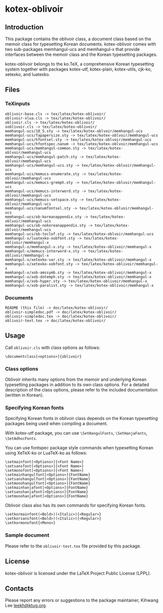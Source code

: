 kotex-oblivoir
==============

Introduction
------------

This package contains the oblivoir class, a document class based on 
the memoir class for typesetting Korean documents.  kotex-oblivoir 
comes with two sub-packages memhangul-ucs and memhangul-x
that provide interfaces between the memoir class and the Korean typesetting
packages. 

kotex-oblivoir belongs to the ko.TeX, a comprehensive Korean typesetting 
system together with packages kotex-utf, kotex-plain, kotex-utils,
cjk-ko, xetexko, and luatexko.

Files
-----

### TeXinputs

    oblivoir-base.cls -> tex/latex/kotex-oblivoir/
    oblivoir-xlua.cls -> tex/latex/kotex-oblivoir/
    oblivoir.cls -> tex/latex/kotex-oblivoir/
    xoblivoir.cls -> tex/latex/kotex-oblivoir/
    memhangul-ucs/10_5.sty -> tex/latex/kotex-oblvoir/memhangul-ucs
    memhangul-ucs/fapapersize.sty -> tex/latex/kotex-oblvoir/memhangul-ucs
    memhangul-ucs/hfontsel.sty -> tex/latex/kotex-oblvoir/memhangul-ucs
    memhangul-ucs/hfontspec.nanum -> tex/latex/kotex-oblvoir/memhangul-ucs
    memhangul-ucs/memhangul-common.sty -> tex/latex/kotex-oblvoir/memhangul-ucs
    memhangul-ucs/memhangul-patch.sty -> tex/latex/kotex-oblvoir/memhangul-ucs
    memhangul-ucs/memhangul-ucs.sty -> tex/latex/kotex-oblvoir/memhangul-ucs
    memhangul-ucs/memucs-enumerate.sty -> tex/latex/kotex-oblvoir/memhangul-ucs
    memhangul-ucs/memucs-gremph.sty -> tex/latex/kotex-oblvoir/memhangul-ucs
    memhangul-ucs/memucs-interword.sty -> tex/latex/kotex-oblvoir/memhangul-ucs
    memhangul-ucs/memucs-setspace.sty -> tex/latex/kotex-oblvoir/memhangul-ucs
    memhangul-ucs/nanumfontsel.sty -> tex/latex/kotex-oblvoir/memhangul-ucs
    memhangul-ucs/ob-koreanappendix.sty -> tex/latex/kotex-oblvoir/memhangul-ucs
    memhangul-ucs/ob-nokoreanappendix.sty -> tex/latex/kotex-oblvoir/memhangul-ucs
    memhangul-ucs/ob-toclof.sty -> tex/latex/kotex-oblvoir/memhangul-ucs
    memhangul-x/luatexko-xobfont.sty -> tex/latex/kotex-oblivoir/memhangul-x
    memhangul-x/memhangul-x.sty -> tex/latex/kotex-oblivoir/memhangul-x
    memhangul-x/memucs-interword-x.sty -> tex/latex/kotex-oblivoir/memhangul-x
    memhangul-x/xetexko-var.sty -> tex/latex/kotex-oblivoir/memhangul-x
    memhangul-x/xetexko-xobfont.sty -> tex/latex/kotex-oblivoir/memhangul-x
    memhangul-x/xob-amssymb.sty -> tex/latex/kotex-oblivoir/memhangul-x
    memhangul-x/xob-dotemph.sty -> tex/latex/kotex-oblivoir/memhangul-x
    memhangul-x/xob-hyper.sty -> tex/latex/kotex-oblivoir/memhangul-x
    memhangul-x/xob-paralist.sty -> tex/latex/kotex-oblivoir/memhangul-x

### Documents

    README (this file) -> doc/latex/kotex-oblivoir/
    oblivoir-simpledoc.pdf -> doc/latex/kotex-oblivoir/
    oblivoir-simpledoc.tex -> doc/latex/kotex-oblivoir/
    oblivoir-text.tex -> doc/latex/kotex-oblivoir/

Usage
-----

Call `oblivoir.cls` with class options as follows:

    \documentclass[<options>]{oblivoir}

### Class options

Oblivoir inherits many options from the memoir and underlying 
Korean typesetting packages in addition to its own class options. 
For a detailed description of the class options, please refer 
to the included documentation (written in Korean).

### Specifying Korean fonts

Specifying Korean fonts in oblivoir class depends on the Korean
typesetting packages being used when compiling a document.

With kotex-utf package, you can use `\SetHangulFonts`, `\SetHanjaFonts`,
`\SetAdhocFonts`.

You can use fontspec package style commands when typesetting Korean
using XeTeX-ko or LuaTeX-ko as follows:

    \setmainfont[<Options>]{<Font Name>}
    \setsansfont[<Options>]{<Font Name>}
    \setmonofont[<Options>]{<Font Name>}
    \setmainhangulfont[<Options>]{FontName}
    \setsanshangulfont[<Options>]{FontName}
    \setmonohangulfont[<Options>]{FontName}
    \setmainhanjafont[<Options>]{FontName}
    \setsanshanjafont[<Options>]{FontName}
    \setmonohanjafont[<Options>]{FontName}

Oblivoir class also has its own commands for specifying Korean fonts.

    \setkormainfont(<Bold>)(<Italic>){<Regular>}
    \setkorsansfont(<Bold>)(<Italic>){<Regular>}
    \setkormonofont{<Mono>}

### Sample document

Please refer to the `oblivoir-test.tex` file provided by this package.

License
-------

kotex-oblivoir is licensed under the LaTeX Project Public 
License (LPPL).

Contacts
--------

Please report any errors or suggestions to the package maintainer,
Kihwang Lee <leekh@ktug.org>.

